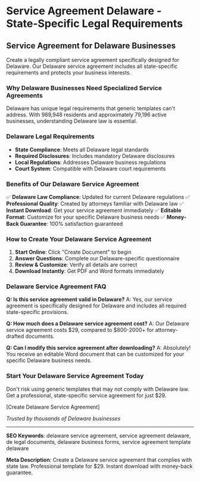 # Service Agreement Delaware - State-Specific Legal Requirements

## Service Agreement for Delaware Businesses

Create a legally compliant service agreement specifically designed for Delaware. Our Delaware service agreement includes all state-specific requirements and protects your business interests.

### Why Delaware Businesses Need Specialized Service Agreements

Delaware has unique legal requirements that generic templates can't address. With 989,948 residents and approximately 79,196 active businesses, understanding Delaware law is essential.

### Delaware Legal Requirements

- **State Compliance**: Meets all Delaware legal standards
- **Required Disclosures**: Includes mandatory Delaware disclosures
- **Local Regulations**: Addresses Delaware business regulations
- **Court System**: Compatible with Delaware court requirements

### Benefits of Our Delaware Service Agreement

✅ **Delaware Law Compliance**: Updated for current Delaware regulations
✅ **Professional Quality**: Created by attorneys familiar with Delaware law
✅ **Instant Download**: Get your service agreement immediately
✅ **Editable Format**: Customize for your specific Delaware business needs
✅ **Money-Back Guarantee**: 100% satisfaction guaranteed

### How to Create Your Delaware Service Agreement

1. **Start Online**: Click "Create Document" to begin
2. **Answer Questions**: Complete our Delaware-specific questionnaire
3. **Review & Customize**: Verify all details are correct
4. **Download Instantly**: Get PDF and Word formats immediately

### Delaware Service Agreement FAQ

**Q: Is this service agreement valid in Delaware?**
A: Yes, our service agreement is specifically designed for Delaware and includes all required state-specific provisions.

**Q: How much does a Delaware service agreement cost?**
A: Our Delaware service agreement costs $29, compared to $800-2000+ for attorney-drafted documents.

**Q: Can I modify this service agreement after downloading?**
A: Absolutely! You receive an editable Word document that can be customized for your specific Delaware business needs.

### Start Your Delaware Service Agreement Today

Don't risk using generic templates that may not comply with Delaware law. Get a professional, state-specific service agreement for just $29.

[Create Delaware Service Agreement]

_Trusted by thousands of Delaware businesses_

---

**SEO Keywords**: delaware service agreement, service agreement delaware, de legal documents, delaware business forms, service agreement template delaware

**Meta Description**: Create a Delaware service agreement that complies with state law. Professional template for $29. Instant download with money-back guarantee.
